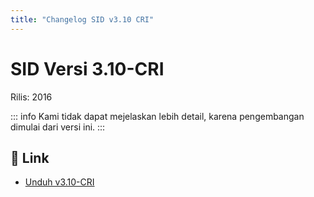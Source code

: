 ```yaml
---
title: "Changelog SID v3.10 CRI"
---
```


# SID Versi 3.10-CRI

Rilis: 2016

::: info
Kami tidak dapat mejelaskan lebih detail, karena pengembangan dimulai dari versi ini.
:::

## :link: Link
- [Unduh v3.10-CRI](https://github.com/ataslangit/sistem-informasi-desa/releases/3.10)
